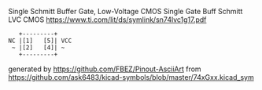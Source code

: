 Single Schmitt Buffer Gate, Low-Voltage CMOS
Single Gate Buff Schmitt LVC CMOS
https://www.ti.com/lit/ds/symlink/sn74lvc1g17.pdf


	   +---------+
	NC |[1]   [5]| VCC
	 ~ |[2]   [4]| ~
	   +---------+


generated by https://github.com/FBEZ/Pinout-AsciiArt from https://github.com/ask6483/kicad-symbols/blob/master/74xGxx.kicad_sym